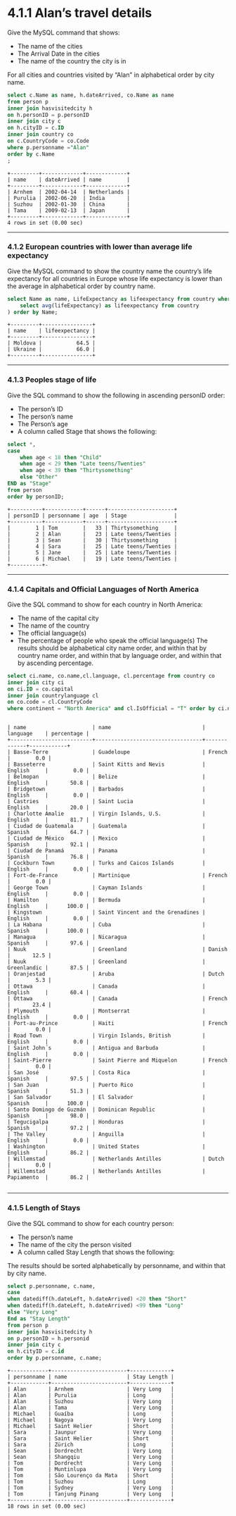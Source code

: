 
# 4.1.1 Alan’s travel details
Give the MySQL command that shows:
- The name of the cities
- The Arrival Date in the cities
- The name of the country the city is in

For all cities and countries visited by “Alan” in alphabetical order by city name.
```sql
select c.Name as name, h.dateArrived, co.Name as name
from person p
inner join hasvisitedcity h
on h.personID = p.personID
inner join city c
on h.cityID = c.ID
inner join country co
on c.CountryCode = co.Code
where p.personname ="Alan"
order by c.Name
;
```




```
+---------+-------------+-------------+
| name    | dateArrived | name        |
+---------+-------------+-------------+
| Arnhem  | 2002-04-14  | Netherlands |
| Purulia | 2002-06-20  | India       |
| Suzhou  | 2002-01-30  | China       |
| Tama    | 2009-02-13  | Japan       |
+---------+-------------+-------------+
4 rows in set (0.00 sec)
```


***


### 4.1.2 European countries with lower than average life expectancy
Give the MySQL command to show the country name the country’s life expectancy for all countries in Europe whose life expectancy is lower than the average in alphabetical order by country name.



```sql
select Name as name, LifeExpectancy as lifeexpectancy from country where continent = "Europe" and LifeExpectancy < (
    select avg(lifeExpectancy) as lifeexpectancy from country
) order by Name;
```

```
+---------+----------------+
| name    | lifeexpectancy |
+---------+----------------+
| Moldova |           64.5 |
| Ukraine |           66.0 |
+---------+----------------+
```

***


### 4.1.3 Peoples stage of life
Give the SQL command to show the following in ascending personID order:
- The person’s ID
- The person’s name
- The Person’s age
- A column called Stage that shows the following:


```sql
select *, 
case 
    when age < 18 then "Child" 
    when age < 29 then "Late teens/Twenties" 
    when age < 39 then "Thirtysomething" 
    else "Other" 
END as "Stage" 
from person 
order by personID;
```


```
+----------+------------+------+---------------------+
| personID | personname | age  | Stage               |
+----------+------------+------+---------------------+
|        1 | Tom        |   33 | Thirtysomething     |
|        2 | Alan       |   23 | Late teens/Twenties |
|        3 | Sean       |   30 | Thirtysomething     |
|        4 | Sara       |   25 | Late teens/Twenties |
|        5 | Jane       |   25 | Late teens/Twenties |
|        6 | Michael    |   19 | Late teens/Twenties |
+----------+-
```



***
### 4.1.4 Capitals and Official Languages of North America
Give the SQL command to show for each country in North America:
- The name of the capital city
- The name of the country
- The official language(s)
- The percentage of people who speak the official language(s)
The results should be alphabetical city name order, and within that by country name order, and within that by language order, and within that by ascending percentage.




```sql
select ci.name, co.name,cl.language, cl.percentage from country co
inner join city ci 
on ci.ID = co.capital
inner join countrylanguage cl
on co.code = cl.CountryCode
where continent = "North America" and cl.IsOfficial = "T" order by ci.name, cl.language, cl.percentage;
```


```

| name                     | name                             | language    | percentage |
+--------------------------+----------------------------------+-------------+------------+
| Basse-Terre              | Guadeloupe                       | French      |        0.0 |
| Basseterre               | Saint Kitts and Nevis            | English     |        0.0 |
| Belmopan                 | Belize                           | English     |       50.8 |
| Bridgetown               | Barbados                         | English     |        0.0 |
| Castries                 | Saint Lucia                      | English     |       20.0 |
| Charlotte Amalie         | Virgin Islands, U.S.             | English     |       81.7 |
| Ciudad de Guatemala      | Guatemala                        | Spanish     |       64.7 |
| Ciudad de México         | Mexico                           | Spanish     |       92.1 |
| Ciudad de Panamá         | Panama                           | Spanish     |       76.8 |
| Cockburn Town            | Turks and Caicos Islands         | English     |        0.0 |
| Fort-de-France           | Martinique                       | French      |        0.0 |
| George Town              | Cayman Islands                   | English     |        0.0 |
| Hamilton                 | Bermuda                          | English     |      100.0 |
| Kingstown                | Saint Vincent and the Grenadines | English     |        0.0 |
| La Habana                | Cuba                             | Spanish     |      100.0 |
| Managua                  | Nicaragua                        | Spanish     |       97.6 |
| Nuuk                     | Greenland                        | Danish      |       12.5 |
| Nuuk                     | Greenland                        | Greenlandic |       87.5 |
| Oranjestad               | Aruba                            | Dutch       |        5.3 |
| Ottawa                   | Canada                           | English     |       60.4 |
| Ottawa                   | Canada                           | French      |       23.4 |
| Plymouth                 | Montserrat                       | English     |        0.0 |
| Port-au-Prince           | Haiti                            | French      |        0.0 |
| Road Town                | Virgin Islands, British          | English     |        0.0 |
| Saint John´s             | Antigua and Barbuda              | English     |        0.0 |
| Saint-Pierre             | Saint Pierre and Miquelon        | French      |        0.0 |
| San José                 | Costa Rica                       | Spanish     |       97.5 |
| San Juan                 | Puerto Rico                      | Spanish     |       51.3 |
| San Salvador             | El Salvador                      | Spanish     |      100.0 |
| Santo Domingo de Guzmán  | Dominican Republic               | Spanish     |       98.0 |
| Tegucigalpa              | Honduras                         | Spanish     |       97.2 |
| The Valley               | Anguilla                         | English     |        0.0 |
| Washington               | United States                    | English     |       86.2 |
| Willemstad               | Netherlands Antilles             | Dutch       |        0.0 |
| Willemstad               | Netherlands Antilles             | Papiamento  |       86.2 |


```

***
### 4.1.5 Length of Stays
Give the SQL command to show for each country person:
- The person’s name
- The name of the city the person visited
- A column called Stay Length that shows the following:


The results should be sorted alphabetically by personname, and within that by city name.


```sql
select p.personname, c.name,
case 
when datediff(h.dateLeft, h.dateArrived) <20 then "Short"
when datediff(h.dateLeft, h.dateArrived) <99 then "Long"
else "Very Long"
End as "Stay Length"
from person p
inner join hasvisitedcity h
on p.personID = h.personid
inner join city c
on h.cityID = c.id 
order by p.personname, c.name;
```

```
+------------+------------------------+-------------+
| personname | name                   | Stay Length |
+------------+------------------------+-------------+
| Alan       | Arnhem                 | Very Long   |
| Alan       | Purulia                | Long        |
| Alan       | Suzhou                 | Very Long   |
| Alan       | Tama                   | Very Long   |
| Michael    | Guaíba                 | Long        |
| Michael    | Nagoya                 | Very Long   |
| Michael    | Saint Helier           | Short       |
| Sara       | Jaunpur                | Very Long   |
| Sara       | Saint Helier           | Short       |
| Sara       | Zürich                 | Long        |
| Sean       | Dordrecht              | Very Long   |
| Sean       | Shangqiu               | Very Long   |
| Tom        | Dordrecht              | Very Long   |
| Tom        | Muntinlupa             | Very Long   |
| Tom        | São Lourenço da Mata   | Short       |
| Tom        | Suzhou                 | Long        |
| Tom        | Sydney                 | Very Long   |
| Tom        | Tanjung Pinang         | Very Long   |
+------------+------------------------+-------------+
18 rows in set (0.00 sec)

```

